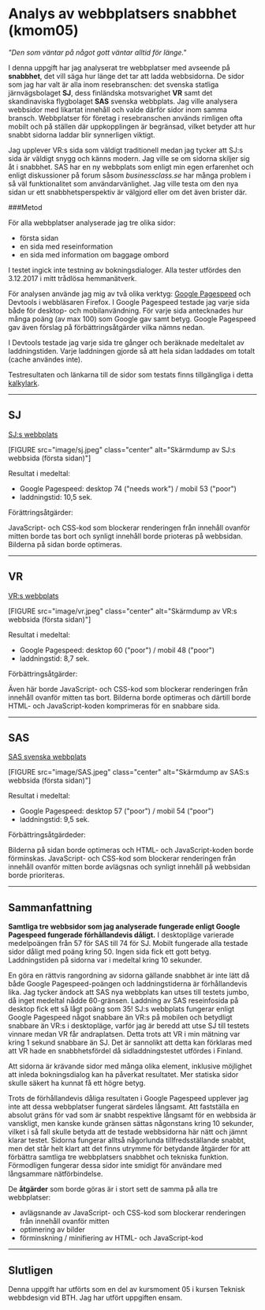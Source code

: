 Analys av webbplatsers snabbhet (kmom05)
========================================

_"Den som väntar på något gott väntar alltid för länge."_

I denna uppgift har jag analyserat tre webbplatser med avseende på **snabbhet**, det vill säga hur länge det tar att ladda webbsidorna. De sidor som jag har valt är alla inom resebranschen: det svenska statliga järnvägsbolaget **SJ**, dess finländska motsvarighet **VR** samt det skandinaviska flygbolaget **SAS** svenska webbplats. Jag ville analysera webbsidor med likartat innehåll och valde därför sidor inom samma bransch. Webbplatser för företag i resebranschen används rimligen ofta mobilt och på ställen där uppkopplingen är begränsad, vilket betyder att hur snabbt sidorna laddar blir synnerligen viktigt.

Jag upplever VR:s sida som väldigt traditionell medan jag tycker att SJ:s sida är väldigt snygg och känns modern. Jag ville se om sidorna skiljer sig åt i snabbhet. SAS har en ny webbplats som enligt min egen erfarenhet och enligt diskussioner på forum såsom _businessclass.se_ har många problem i så väl funktionalitet som användarvänlighet. Jag ville testa om den nya sidan ur ett snabbhetsperspektiv är välgjord eller om det även brister där.

###Metod

För alla webbplatser analyserade jag tre olika sidor:

- första sidan
- en sida med reseinformation
- en sida med information om baggage ombord

I testet ingick inte testning av bokningsdialoger. Alla tester utfördes den 3.12.2017 i mitt trådlösa hemmanätverk.

För analysen använde jag mig av två olika verktyg: [Google Pagespeed](https://developers.google.com/speed/pagespeed/) och Devtools i webbläsaren Firefox. I Google Pagespeed testade jag varje sida både för desktop- och mobilanvändning. För varje sida antecknades hur många poäng (av max 100) som Google gav samt betyg. Google Pagespeed gav även förslag på förbättringsåtgärder vilka nämns nedan.

I Devtools testade jag varje sida tre gånger och beräknade medeltalet av laddningstiden. Varje laddningen gjorde så att hela sidan laddades om totalt (cache användes inte).

Testresultaten och länkarna till de sidor som testats  finns tillgängliga i detta [kalkylark](https://docs.google.com/spreadsheets/d/15O6tYVw-k2v2JoiUykre-8m0N3xhscJibsDoi5jZfhg/edit?usp=sharing).

---

SJ
--------------

[SJ:s webbplats](https://www.sj.se)

[FIGURE src="image/sj.jpeg" class="center" alt="Skärmdump av SJ:s webbsida (första sidan)"]

Resultat i medeltal:

- Google Pagespeed: desktop 74 ("needs work") / mobil 53 ("poor")
- laddningstid: 10,5 sek.

Förättringsåtgärder:

JavaScript- och CSS-kod som blockerar renderingen från innehåll ovanför mitten borde tas bort och synligt innehåll borde prioteras på webbsidan. Bilderna på sidan borde optimeras.

---

VR
--------------

[VR:s webbplats](https://www.vr.fi/cs/vr/sv/etusivu_sv)

[FIGURE src="image/vr.jpeg" class="center" alt="Skärmdump av VR:s webbsida (första sidan)"]

Resultat i medeltal:

- Google Pagespeed: desktop 60 ("poor") / mobil 48 ("poor")
- laddningstid: 8,7 sek.


Förbättringsåtgärder:

Även här borde JavaScript- och CSS-kod som blockerar renderingen från innehåll ovanför mitten tas bort. Bilderna borde optimeras och därtill borde HTML- och JavaScript-koden komprimeras för en snabbare sida.


---

SAS
----------------

[SAS svenska webbplats](https://www.sas.se)

[FIGURE src="image/SAS.jpeg" class="center" alt="Skärmdump av SAS:s webbsida (första sidan)"]

Resultat i medeltal:

- Google Pagespeed: desktop 57 ("poor") / mobil 54 ("poor")
- laddningstid: 9,5 sek.

Förbättringsåtgärdeder:

Bilderna på sidan borde optimeras och HTML- och JavaScript-koden borde förminskas. JavaScript- och CSS-kod som blockerar renderingen från innehåll ovanför mitten borde avlägsnas och synligt innehåll på webbsidan borde prioriteras.

---

Sammanfattning
----------------

__Samtliga tre webbsidor som jag analyserade fungerade enligt Google Pagespeed fungerade förhållandevis dåligt.__ I desktopläge varierade medelpoängen från 57 för SAS till 74 för SJ. Mobilt fungerade alla testade sidor dåligt med poäng kring 50. Ingen sida fick ett gott betyg. Laddningstiden på sidorna var i medeltal kring 10 sekunder.

En göra en rättvis rangordning av sidorna gällande snabbhet är inte lätt då både Google Pagespeed-poängen och laddningstiderna är förhållandevis lika. Jag tycker ändock att SAS nya webbplats kan utses till testets jumbo, då inget medeltal nådde 60-gränsen. Laddning av SAS reseinfosida på desktop fick ett så lågt poäng som 35! SJ:s webbplats fungerar enligt Google Pagespeed något snabbare än VR:s på mobilen och betydligt snabbare än VR:s i desktopläge, varför jag är beredd att utse SJ till testets vinnare medan VR får andraplatsen. Detta trots att VR i min mätning var kring 1 sekund snabbare än SJ. Det är sannolikt att detta kan förklaras med att VR hade en snabbhetsfördel då sidladdningstestet utfördes i Finland.

Att sidorna är krävande sidor med många olika element, inklusive möjlighet att inleda bokningsdialog kan ha påverkat resultatet. Mer statiska sidor skulle säkert ha kunnat få ett högre betyg.

Trots de förhållandevis dåliga resultaten i Google Pagespeed upplever jag inte att dessa webbplatser fungerat särdeles långsamt. Att fastställa en absolut gräns för vad som är snabbt respektive långsamt för en webbsida är vanskligt, men kanske kunde gränsen sättas någonstans kring 10 sekunder, vilket i så fall skulle betyda att de testade webbsidorna här nätt och jämnt klarar testet. Sidorna fungerar alltså någorlunda tillfredsställande snabbt, men det står helt klart att det finns utrymme för betydande åtgärder för att förbättra samtliga tre webbplatsers snabbhet och tekniska funktion. Förmodligen fungerar dessa sidor inte smidigt för användare med långsammare nätförbindelse.

De __åtgärder__ som borde göras är i stort sett de samma på alla tre webbplatser:

- avlägsnande av JavaScript- och CSS-kod som blockerar renderingen från innehåll ovanför mitten
- optimering av bilder
- förminskning / minifiering av HTML- och JavaScript-kod

---

Slutligen
------------

Denna uppgift har utförts som en del av kursmoment 05 i kursen Teknisk webbdesign vid BTH. Jag har utfört uppgiften ensam.
